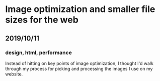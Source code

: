 # Image optimization and smaller file sizes for the web
## 2019/10/11
### design, html, performance

Instead of hitting on key points of image optimization, I thought I'd walk through my process for picking and processing the images I use on my website.